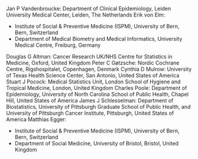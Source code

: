 Jan P Vandenbroucke: Department of Clinical Epidemiology, Leiden University Medical Center, Leiden, The Netherlands
Erik von Elm:

* Institute of Social & Preventive Medicine (ISPM), University of Bern, Bern, Switzerland
* Department of Medical Biometry and Medical Informatics, University Medical Centre, Freiburg, Germany

Douglas G Altman: Cancer Research UK/NHS Centre for Statistics in Medicine, Oxford, United Kingdom
Peter C Gøtzsche: Nordic Cochrane Centre, Rigshospitalet, Copenhagen, Denmark
Cynthia D Mulrow: University of Texas Health Science Center, San Antonio, United States of America
Stuart J Pocock: Medical Statistics Unit, London School of Hygiene and Tropical Medicine, London, United Kingdom
Charles Poole: Department of Epidemiology, University of North Carolina School of Public Health, Chapel Hill, United States of America
James J Schlesselman: Department of Biostatistics, University of Pittsburgh Graduate School of Public Health, and University of Pittsburgh Cancer Institute, Pittsburgh, United States of America
Matthias Egger:

* Institute of Social & Preventive Medicine (ISPM), University of Bern, Bern, Switzerland
* Department of Social Medicine, University of Bristol, Bristol, United Kingdom
